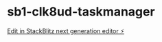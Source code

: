 # sb1-clk8ud-taskmanager

[Edit in StackBlitz next generation editor ⚡️](https://stackblitz.com/~/github.com/chapy079/sb1-clk8ud-taskmanager)